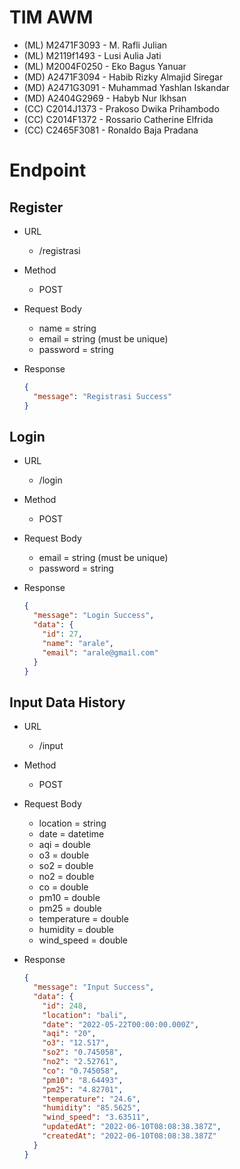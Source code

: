 # TIM AWM

- (ML) M2471F3093 - M. Rafli Julian
- (ML) M2119f1493 - Lusi Aulia Jati
- (ML) M2004F0250 - Eko Bagus Yanuar
- (MD) A2471F3094 - Habib Rizky Almajid Siregar
- (MD) A2471G3091 - Muhammad Yashlan Iskandar
- (MD) A2404G2969 - Habyb Nur Ikhsan
- (CC) C2014J1373 - Prakoso Dwika Prihambodo
- (CC) C2014F1372 - Rossario Catherine Elfrida
- (CC) C2465F3081 - Ronaldo Baja Pradana

# Endpoint

## Register

- URL
  - /registrasi
- Method
  - POST
- Request Body
  - name = string
  - email = string (must be unique)
  - password = string
- Response

  ```json
  {
    "message": "Registrasi Success"
  }
  ```

## Login

- URL
  - /login
- Method
  - POST
- Request Body
  - email = string (must be unique)
  - password = string
- Response

  ```json
  {
    "message": "Login Success",
    "data": {
      "id": 27,
      "name": "arale",
      "email": "arale@gmail.com"
    }
  }
  ```

## Input Data History

- URL
  - /input
- Method
  - POST
- Request Body
  - location = string
  - date = datetime
  - aqi = double
  - o3 = double
  - so2 = double
  - no2 = double
  - co = double
  - pm10 = double
  - pm25 = double
  - temperature = double
  - humidity = double
  - wind_speed = double
- Response

  ```json
  {
    "message": "Input Success",
    "data": {
      "id": 248,
      "location": "bali",
      "date": "2022-05-22T00:00:00.000Z",
      "aqi": "20",
      "o3": "12.517",
      "so2": "0.745058",
      "no2": "2.52761",
      "co": "0.745058",
      "pm10": "8.64493",
      "pm25": "4.82701",
      "temperature": "24.6",
      "humidity": "85.5625",
      "wind_speed": "3.63511",
      "updatedAt": "2022-06-10T08:08:38.387Z",
      "createdAt": "2022-06-10T08:08:38.387Z"
    }
  }
  ```
